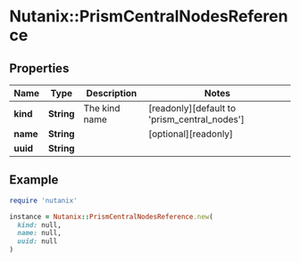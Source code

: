 # Nutanix::PrismCentralNodesReference

## Properties

| Name | Type | Description | Notes |
| ---- | ---- | ----------- | ----- |
| **kind** | **String** | The kind name | [readonly][default to &#39;prism_central_nodes&#39;] |
| **name** | **String** |  | [optional][readonly] |
| **uuid** | **String** |  |  |

## Example

```ruby
require 'nutanix'

instance = Nutanix::PrismCentralNodesReference.new(
  kind: null,
  name: null,
  uuid: null
)
```

